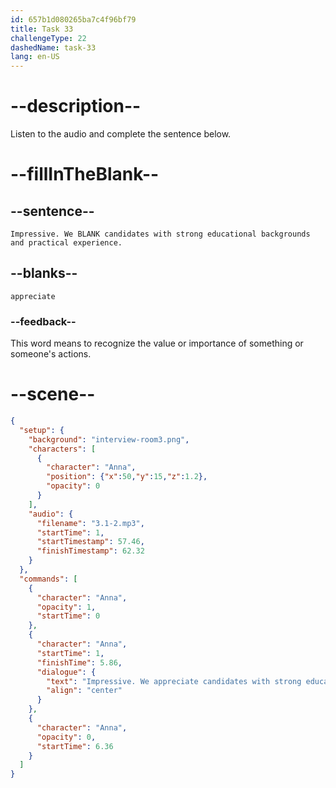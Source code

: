 ```yaml
---
id: 657b1d080265ba7c4f96bf79
title: Task 33
challengeType: 22
dashedName: task-33
lang: en-US
---
```


<!-- (Audio) Anna: Impressive. We appreciate candidates with strong educational backgrounds and practical experience. -->

# --description--

Listen to the audio and complete the sentence below.

# --fillInTheBlank--

## --sentence--

`Impressive. We BLANK candidates with strong educational backgrounds and practical experience.`

## --blanks--

`appreciate`

### --feedback--

This word means to recognize the value or importance of something or someone's actions.

# --scene--

```json
{
  "setup": {
    "background": "interview-room3.png",
    "characters": [
      {
        "character": "Anna",
        "position": {"x":50,"y":15,"z":1.2},
        "opacity": 0
      }
    ],
    "audio": {
      "filename": "3.1-2.mp3",
      "startTime": 1,
      "startTimestamp": 57.46,
      "finishTimestamp": 62.32
    }
  },
  "commands": [
    {
      "character": "Anna",
      "opacity": 1,
      "startTime": 0
    },
    {
      "character": "Anna",
      "startTime": 1,
      "finishTime": 5.86,
      "dialogue": {
        "text": "Impressive. We appreciate candidates with strong educational backgrounds and practical experience.",
        "align": "center"
      }
    },
    {
      "character": "Anna",
      "opacity": 0,
      "startTime": 6.36
    }
  ]
}
```
